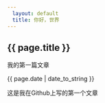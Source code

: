 ```yaml
---
　layout: default
　title: 你好，世界
---
```


## {{ page.title }}

我的第一篇文章

{{ page.date | date_to_string }}

这是我在Github上写的第一个文章
